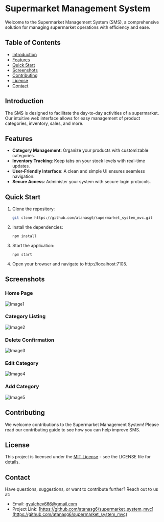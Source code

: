 # Supermarket Management System

Welcome to the Supermarket Management System (SMS), a comprehensive solution for managing supermarket operations with efficiency and ease.

## Table of Contents

- [Introduction](#introduction)
- [Features](#features)
- [Quick Start](#quick-start)
- [Screenshots](#screenshots)
- [Contributing](#contributing)
- [License](#license)
- [Contact](#contact)

## Introduction

The SMS is designed to facilitate the day-to-day activities of a supermarket. Our intuitive web interface allows for easy management of product categories, inventory, sales, and more.

## Features

- **Category Management**: Organize your products with customizable categories.
- **Inventory Tracking**: Keep tabs on your stock levels with real-time updates.
- **User-Friendly Interface**: A clean and simple UI ensures seamless navigation.
- **Secure Access**: Administer your system with secure login protocols.

## Quick Start

1. Clone the repository:
   ```sh
   git clone https://github.com/atanasg6/supermarket_system_mvc.git
   ```
2. Install the dependencies:
   ```sh
   npm install
   ```
3. Start the application:
   ```sh
   npm start
   ```
4. Open your browser and navigate to http://localhost:7105.


## Screenshots
### Home Page
![Image1](https://github.com/AtanasG6/Supermarket_System_MVC/assets/92335834/320d6f32-5c13-4a07-b589-611fa43c1fff)

### Category Listing
![Image2](https://github.com/AtanasG6/Supermarket_System_MVC/assets/92335834/3a249872-e930-4972-bef9-89f4e1f34ab8)

### Delete Confirmation
![Image3](https://github.com/AtanasG6/Supermarket_System_MVC/assets/92335834/6121c8e5-3c83-462d-a094-6f3d20742492)

### Edit Category
![Image4](https://github.com/AtanasG6/Supermarket_System_MVC/assets/92335834/cff5373f-07d5-437e-9bbd-2b5c08df46d7)

### Add Category
![Image5](https://github.com/AtanasG6/Supermarket_System_MVC/assets/92335834/2dc54c57-221d-41d6-9c09-b29754f41c2d)


## Contributing

We welcome contributions to the Supermarket Management System! Please read our contributing guide to see how you can help improve SMS.

## License

This project is licensed under the [MIT License](LICENSE) - see the LICENSE file for details.

## Contact

Have questions, suggestions, or want to contribute further? Reach out to us at:

- Email: [gyulchev666@gmail.com](mailto:gyulchev666@gmail.com)
- Project Link: [https://github.com/atanasg6/supermarket_system_mvc](https://github.com/atanasg6/supermarket_system_mvc)
